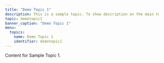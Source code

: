```yaml
---
title: "Demo Topic 1"
description: This is a sample topic. To show description on the main topic page. You need to add the description in the front matter.
topic: demotopic1
banner_caption: "Demo Topic 1"
menu:
  topics:
    name: Demo Topic 1
    identifier: demotopic1
---
```

Content for Sample Topic 1. 
